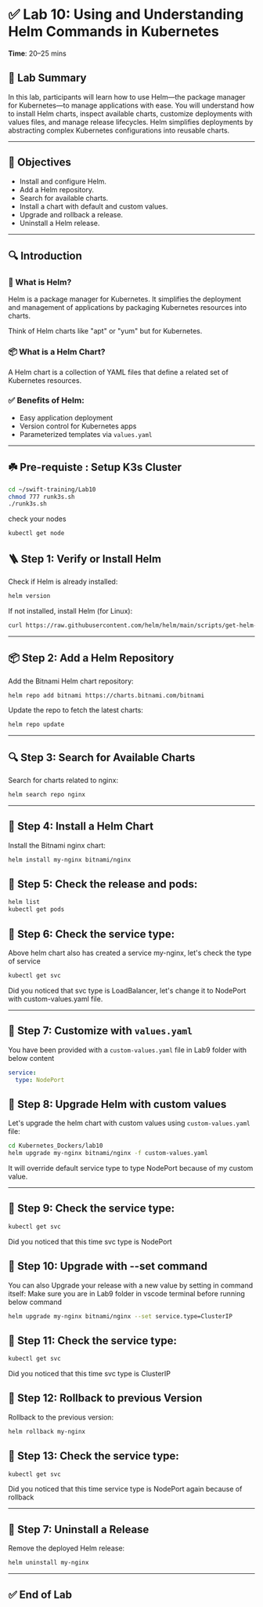 
# ✅ Lab 10: Using and Understanding Helm Commands in Kubernetes

**Time**: 20–25 mins

## 🧠 Lab Summary
In this lab, participants will learn how to use Helm—the package manager for Kubernetes—to manage applications with ease. You will understand how to install Helm charts, inspect available charts, customize deployments with values files, and manage release lifecycles. Helm simplifies deployments by abstracting complex Kubernetes configurations into reusable charts.

---

## 🎯 Objectives
- Install and configure Helm.
- Add a Helm repository.
- Search for available charts.
- Install a chart with default and custom values.
- Upgrade and rollback a release.
- Uninstall a Helm release.

---

## 🔍 Introduction

### 🔧 What is Helm?
Helm is a package manager for Kubernetes. It simplifies the deployment and management of applications by packaging Kubernetes resources into charts.

Think of Helm charts like "apt" or "yum" but for Kubernetes.

### 📦 What is a Helm Chart?
A Helm chart is a collection of YAML files that define a related set of Kubernetes resources.

### ✅ Benefits of Helm:
- Easy application deployment
- Version control for Kubernetes apps
- Parameterized templates via `values.yaml`

---
## ☘️ Pre-requiste : Setup K3s Cluster
```bash
cd ~/swift-training/Lab10
chmod 777 runk3s.sh
./runk3s.sh
```

check your nodes
```bash
kubectl get node
```

## 🪜 Step 1: Verify or Install Helm

Check if Helm is already installed:

```bash
helm version
```

If not installed, install Helm (for Linux):

```bash
curl https://raw.githubusercontent.com/helm/helm/main/scripts/get-helm-3 | bash
```

---

## 📦 Step 2: Add a Helm Repository

Add the Bitnami Helm chart repository:

```bash
helm repo add bitnami https://charts.bitnami.com/bitnami
```

Update the repo to fetch the latest charts:

```bash
helm repo update
```

---

## 🔍 Step 3: Search for Available Charts

Search for charts related to nginx:

```bash
helm search repo nginx
```

---

## 🚀 Step 4: Install a Helm Chart

Install the Bitnami nginx chart:

```bash
helm install my-nginx bitnami/nginx
```

## 🚀 Step 5: Check the release and pods:

```bash
helm list
kubectl get pods
```

## 🚀 Step 6: Check the service type:

Above helm chart also has created a service my-nginx, let's check the type of service
```bash
kubectl get svc
```

Did you noticed that svc type is LoadBalancer, let's change it to NodePort with custom-values.yaml file.

---

## 🧰 Step 7: Customize with `values.yaml`

You have been provided with a `custom-values.yaml` file in Lab9 folder with below content

```yaml
service:
  type: NodePort
```

## 🧰 Step 8: Upgrade Helm with custom values

Let's upgrade the helm chart with custom values using `custom-values.yaml` file:

```bash
cd Kubernetes_Dockers/lab10
helm upgrade my-nginx bitnami/nginx -f custom-values.yaml
```

It will override default service type to type NodePort because of my custom value.

---

## 🚀 Step 9: Check the service type:

```bash
kubectl get svc
```

Did you noticed that this time svc type is NodePort



## 🔄 Step 10: Upgrade with --set command

You can also Upgrade your release with a new value by setting in command itself:
Make sure you are in Lab9 folder in vscode terminal before running below command

```bash
helm upgrade my-nginx bitnami/nginx --set service.type=ClusterIP
```

## 🚀 Step 11: Check the service type:

```bash
kubectl get svc
```

Did you noticed that this time svc type is ClusterIP

## 🔄 Step 12: Rollback to previous Version

Rollback to the previous version:

```bash
helm rollback my-nginx
```


## 🚀 Step 13: Check the service type:

```bash
kubectl get svc
```

Did you noticed that this time service type is NodePort again because of rollback

---

## 🧹 Step 7: Uninstall a Release

Remove the deployed Helm release:

```bash
helm uninstall my-nginx
```

---

## ✅ End of Lab
